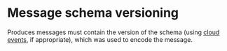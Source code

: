 # Message schema versioning

Produces messages must contain the version of the schema (using [cloud events](message-metadata.md), if appropriate), which was used to encode the message.

